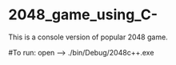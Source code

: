 # 2048_game_using_C-
This is a console version of popular 2048 game.  


#To run:
open --> ./bin/Debug/2048c++.exe
